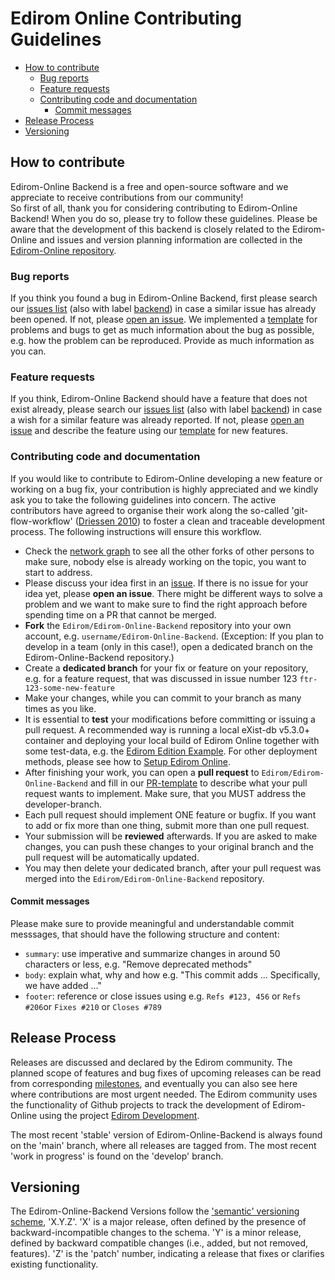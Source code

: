 # Edirom Online Contributing Guidelines

- [How to contribute](#how-to-contribute)
  * [Bug reports](#bug-reports)
  * [Feature requests](#feature-requests)
  * [Contributing code and documentation](#contributing-code-and-documentation)
    + [Commit messages](#commit-messages) 
- [Release Process](#release-process)
- [Versioning](#versioning)

## How to contribute

Edirom-Online Backend is a free and open-source software and we appreciate to receive contributions from our community!  
So first of all, thank you for considering contributing to Edirom-Online Backend! When you do so, please try to follow these guidelines.
Please be aware that the development of this backend is closely related to the Edirom-Online and issues and version planning information are collected in the [Edirom-Online repository](https://github.com/Edirom/Edirom-Online).

### Bug reports

If you think you found a bug in Edirom-Online Backend, first please search our [issues list](https://github.com/Edirom/Edirom-Online/issues) (also with label [backend](https://github.com/Edirom/Edirom-Online/labels/Area%3A%20Backend)) in case a similar issue has already been opened. If not, please [open an issue](https://github.com/Edirom/Edirom-Online/issues/new?assignees=&labels=&projects=&template=problem-report.md&title=%5BBUG%5D). We implemented a [template](https://github.com/Edirom/Edirom-Online/blob/develop/.github/ISSUE_TEMPLATE/problem-report.md) for problems and bugs to get as much information about the bug as possible, e.g. how the problem can be reproduced. Provide as much information as you can.

### Feature requests

If you think, Edirom-Online Backend should have a feature that does not exist already, please search our [issues list](https://github.com/Edirom/Edirom-Online/issues) (also with label [backend](https://github.com/Edirom/Edirom-Online/labels/Area%3A%20Backend)) in case a wish for a similar feature was already reported. If not, please [open an issue](https://github.com/Edirom/Edirom-Online/issues/new?assignees=&labels=Type%3A+feature+request,Area%3A+Backend&projects=&template=feature_request.md&title=%5Bftr%5D) and describe the feature using our [template](https://github.com/Edirom/Edirom-Online/blob/develop/.github/ISSUE_TEMPLATE/feature_request.md) for new features. 

### Contributing code and documentation

If you would like to contribute to Edirom-Online developing a new feature or working on a bug fix, your contribution is highly appreciated and we kindly ask you to take the following guidelines into concern. 
The active contributors have agreed to organise their work along the so-called 'git-flow-workflow' ([Driessen 2010](https://nvie.com/posts/a-successful-git-branching-model/)) to foster a clean and traceable development process. The following instructions will ensure this workflow.

* Check the [network graph](https://github.com/Edirom/Edirom-Online-Backend/network) to see all the other forks of other persons to make sure, nobody else is already working on the topic, you want to start to address.
* Please discuss your idea first in an [issue](https://github.com/Edirom/Edirom-Online/issues). If there is no issue for your idea yet, please **open an issue**. There might be different ways to solve a problem and we want to make sure to find the right approach before spending time on a PR that cannot be merged.
* **Fork** the `Edirom/Edirom-Online-Backend` repository into your own account, e.g. `username/Edirom-Online-Backend`. (Exception: If you plan to develop in a team (only in this case!), open a dedicated branch on the Edirom-Online-Backend repository.)
* Create a **dedicated branch** for your fix or feature on your repository, e.g. for a feature request, that was discussed in issue number 123 `ftr-123-some-new-feature`
* Make your changes, while you can commit to your branch as many times as you like.
* It is essential to **test** your modifications before committing or issuing a pull request. A recommended way is running a local eXist-db v5.3.0+ container and deploying your local build of Edirom Online together with some test-data, e.g. the [Edirom Edition Example](https://github.com/Edirom/EditionExample). For other deployment methods, please see how to [Setup Edirom Online](https://github.com/Edirom/Edirom-Online/blob/main/docs/setup.md).  
* After finishing your work, you can open a **pull request** to `Edirom/Edirom-Online-Backend` and fill in our [PR-template](https://github.com/Edirom/Edirom-Online-Backend/tree/develop/.github/pull_request_template.md) to describe what your pull request wants to implement. Make sure, that you MUST address the developer-branch.
* Each pull request should implement ONE feature or bugfix. If you want to add or fix more than one thing, submit more than one pull request.
* Your submission will be **reviewed** afterwards. If you are asked to make changes, you can push these changes to your original branch and the pull request will be automatically updated.
* You may then delete your dedicated branch, after your pull request was merged into the `Edirom/Edirom-Online-Backend` repository.

#### Commit messages

Please make sure to provide meaningful and understandable commit messsages, that should have the following structure and content:
* `summary`: use imperative and summarize changes in around 50 characters or less, e.g. "Remove deprecated methods"  
* `body`: explain what, why and how e.g. "This commit adds ... Specifically, we have added ..."
* `footer`: reference or close issues using e.g. `Refs #123, 456` or `Refs #206`or `Fixes #210` or `Closes #789`

## Release Process

Releases are discussed and declared by the Edirom community. The planned scope of features and bug fixes of upcoming releases can be read from corresponding [milestones](https://github.com/Edirom/Edirom-Online/milestones), and eventually you can also see here  where contributions are most urgent needed. The Edirom community uses the functionality of Github projects to track the development of Edirom-Online using the project [Edirom Development](https://github.com/orgs/Edirom/projects/4/views/1). 

The most recent 'stable' version of Edirom-Online-Backend is always found on the 'main' branch, where all releases are tagged from. The most recent 'work in progress' is found on the 'develop' branch. 

## Versioning

The Edirom-Online-Backend Versions follow the ['semantic' versioning scheme](http://semver.org), 'X.Y.Z'. 'X' is a major release, often defined by the presence of backward-incompatible changes to the schema. 'Y' is a minor release, defined by backward compatible changes (i.e., added, but not removed, features). 'Z' is the 'patch' number, indicating a release that fixes or clarifies existing functionality.



